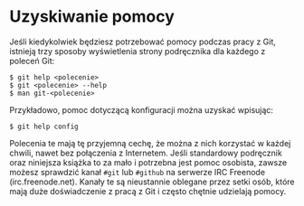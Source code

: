 # Uzyskiwanie pomocy

Jeśli kiedykolwiek będziesz potrzebować pomocy podczas pracy z Git, istnieją trzy sposoby wyświetlenia strony podręcznika dla każdego z poleceń Git:

	$ git help <polecenie>
	$ git <polecenie> --help
	$ man git-<polecenie>

Przykładowo, pomoc dotyczącą konfiguracji można uzyskać wpisując:

	$ git help config

Polecenia te mają tę przyjemną cechę, że można z nich korzystać w każdej chwili, nawet bez połączenia z Internetem.
Jeśli standardowy podręcznik oraz niniejsza książka to za mało i potrzebna jest pomoc osobista, zawsze możesz sprawdzić kanał `#git` lub `#github` na serwerze IRC Freenode (irc.freenode.net). Kanały te są nieustannie oblegane przez setki osób, które mają duże doświadczenie z pracą z Git i często chętnie udzielają pomocy.
